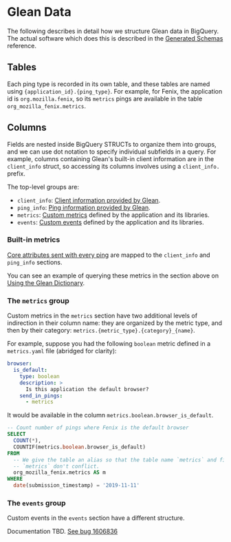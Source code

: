 # Glean Data

The following describes in detail how we structure Glean data in BigQuery. The actual software
which does this is described in the [Generated Schemas](schemas.md) reference.

## Tables

Each ping type is recorded in its own table, and these tables are named using `{application_id}.{ping_type}`.
For example, for Fenix, the application id is `org.mozilla.fenix`, so its `metrics` pings are available in the table `org_mozilla_fenix.metrics`.

## Columns

Fields are nested inside BigQuery STRUCTs to organize them into groups, and we can use dot notation to specify individual subfields in a query.
For example, columns containing Glean's built-in client information are in the `client_info` struct, so accessing its columns involves using a `client_info.` prefix.

The top-level groups are:

- `client_info`: [Client information provided by Glean](https://mozilla.github.io/glean/book/user/pings/index.html#the-client_info-section).
- `ping_info`: [Ping information provided by Glean](https://mozilla.github.io/glean/book/user/pings/index.html#the-ping_info-section).
- `metrics`: [Custom metrics](https://mozilla.github.io/glean/book/user/metrics/index.html) defined by the application and its libraries.
- `events`: [Custom events](https://mozilla.github.io/glean/book/user/metrics/event.html) defined by the application and its libraries.

### Built-in metrics

[Core attributes sent with every ping](https://mozilla.github.io/glean/book/user/pings/index.html#glean-pings) are mapped to the `client_info` and `ping_info` sections.

You can see an example of querying these metrics in the section above on [Using the Glean Dictionary](#using-the-glean-dictionary).

### The `metrics` group

Custom metrics in the `metrics` section have two additional levels of indirection in their column name: they are organized by the metric type, and then by their category: `metrics.{metric_type}.{category}_{name}`.

For example, suppose you had the following `boolean` metric defined in a `metrics.yaml` file (abridged for clarity):

```yaml
browser:
  is_default:
    type: boolean
    description: >
      Is this application the default browser?
    send_in_pings:
      - metrics
```

It would be available in the column `metrics.boolean.browser_is_default`.

```sql
-- Count number of pings where Fenix is the default browser
SELECT
  COUNT(*),
  COUNTIF(metrics.boolean.browser_is_default)
FROM
  -- We give the table an alias so that the table name `metrics` and field name
  -- `metrics` don't conflict.
  org_mozilla_fenix.metrics AS m
WHERE
  date(submission_timestamp) = '2019-11-11'
```

### The `events` group

Custom events in the `events` section have a different structure.

Documentation TBD. [See bug 1606836](https://bugzilla.mozilla.org/show_bug.cgi?id=1606836)
